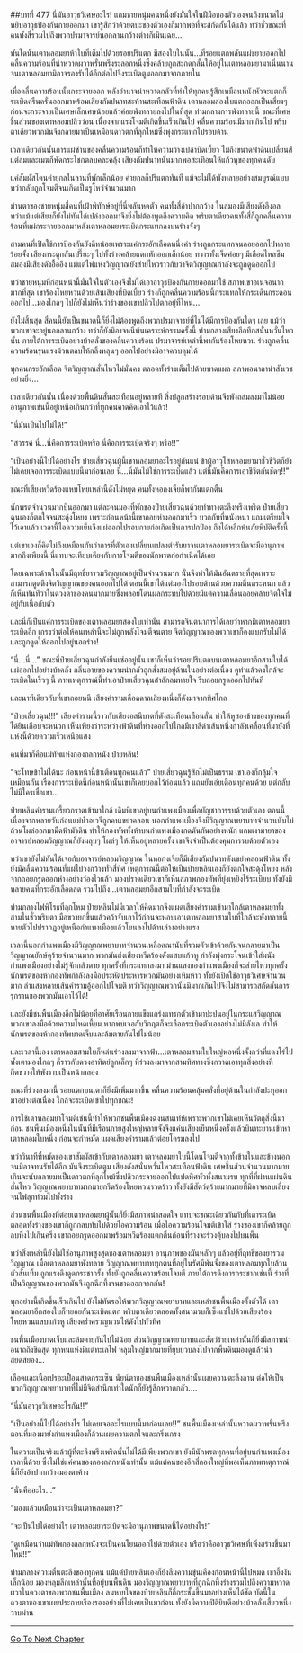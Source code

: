 ##บทที่ 477 นี่มันอาวุธวิเศษอะไร!
แถมชายหนุ่มคนหนึ่งยังมั่นใจในฝีมือของตัวเองจนถึงขนาดไม่หยิบอาวุธป้องกันกายออกมา เขารู้สึกว่าด้วยตบะของตัวเองก็มากพอที่จะสกัดกั้นได้แล้ว ทว่าชั่วขณะที่คนทั้งสี่รวมไปถึงพวกปรมาจารย์นอกลานกว้างต่างก็เมินเฉย...

ทันใดนั้นเตาหลอมยาห้าใบที่เต็มไปด้วยรอยปริแตก มีสองใบในนั้น...ที่รอยแตกพลันแผ่ขยายออกไป คลื่นความร้อนที่น่าหวาดผวาพรั่นพรึงระลอกหนึ่งซึ่งคล้ายถูกสะกดกลั้นให้อยู่ในเตาหลอมยามาเนิ่นนานจนเตาหลอมยามิอาจรองรับได้อีกต่อไปจึงระเบิดตูมออกมาจากภายใน

เมื่อคลื่นความร้อนนั้นกระจายออก พลังอำนาจน่าหวาดกลัวที่ทำให้ทุกคนรู้สึกเหมือนหนังหัวจะแตกก็ระเบิดครืนครั่นออกมาพร้อมเสียงกัมปนาทสะท้านสะเทือนฟ้าดิน เตาหลอมสองใบแตกออกเป็นเสี่ยงๆ ก่อนจะกระจายเป็นเศษเล็กเศษน้อยแล้วค่อยพังทลายลงไปในที่สุด ท่ามกลางการพังทลายนี้ ขณะที่เศษชิ้นส่วนของเตาหลอมปลิวว่อน เนื่องจากแรงโจมตีเกิดขึ้นเร็วเกินไป คลื่นความร้อนมีมากเกินไป พริบตาเดียวพวกมันจึงกลายมาเป็นเหมือนดาวตกที่ลุกไหม้ซึ่งพุ่งกระแทกไปรอบด้าน

เวลาเดียวกันนั้นการแผ่ซ่านของคลื่นความร้อนก็ทำให้ความว่างเปล่าบิดเบี้ยว ไม่ถึงขนาดฟ้าดินเปลี่ยนสี แต่ลมและเมฆก็พัดกระโชกตลบคละคลุ้ง เสียงกัมปนาทนั้นมากพอสะเทือนให้แก้วหูของทุกคนดับ

แค่สัมผัสโดนค่ายกลในลานที่พักเล็กน้อย ค่ายกลก็ปริแตกทันที แม้จะไม่ได้พังทลายอย่างสมบูรณ์แบบ ทว่ากลับถูกโจมตีจนเกิดเป็นรูโหว่จำนวนมาก

ม่านตาของชายหนุ่มสี่คนที่เฝ้าพิทักษ์อยู่ที่นี่พลันหดตัว คนทั้งสี่อ้าปากกว้าง ในสมองมีเสียงดังอึงอล ทว่าแม้แต่เสียงก็ยังไม่ทันได้เปล่งออกมาจึงยิ่งไม่ต้องพูดถึงความคิด พริบตาเดียวคนทั้งสี่ก็ถูกคลื่นความร้อนที่แผ่กระจายออกมาหลังเตาหลอมยาระเบิดกระแทกลงบนร่างจังๆ

สามคนที่เปิดใช้การป้องกันยังดีหน่อยเพราะแค่กระอักเลือดหนึ่งคำ ร่างถูกกระแทกจนลอยออกไปหลายร้อยจั้ง เสียงกระดูกลั่นเปรี๊ยะๆ ไปทั้งร่างคล้ายแตกหักออกเล็กน้อย ทวารทั้งเจ็ดค่อยๆ มีเลือดไหลซึม สมองมีเสียงดังอื้ออึง แม้แต่ไฟแห่งวิญญาณยังส่ายไหวราวกับว่าจิตวิญญาณกำลังจะถูกดูดออกไป

ทว่าชายหนุ่มที่ก่อนหน้านี้มั่นใจในตัวเองจึงไม่ได้เอาอาวุธป้องกันกายออกมาใช้ สภาพเขาอเนจอนาถมากที่สุด เขาร้องโหยหวนด้วยเส้นเสียงที่บิดเบี้ยว ร่างก็ถูกคลื่นความร้อนนี้กระแทกให้กระเด็นกระดอนออกไป...มองไกลๆ ไปก็ยังไม่เห็นว่าร่างของเขาปลิวไปตกอยู่ที่ไหน...

ยังไม่สิ้นสุด สี่คนนี้ยังเป็นขนาดนี้ก็ยิ่งไม่ต้องพูดถึงพวกปรมาจารย์ที่ไม่ได้มีการป้องกันใดๆ เลย แม้ว่าพวกเขาจะอยู่นอกลานกว้าง ทว่าก็ยังมิอาจหนีพ้นเคราะห์กรรมครั้งนี้ ท่ามกลางเสียงอึกทึกสนั่นหวั่นไหวนั้น ภายใต้การระเบิดอย่างบ้าคลั่งของคลื่นความร้อน ปรมาจารย์เหล่านี้พากันร้องโหยหวน ร่างถูกคลื่นความร้อนรุนแรงม้วนตลบให้กลิ้งหลุนๆ ออกไปอย่างมิอาจควบคุมได้

ทุกคนกระอักเลือด จิตวิญญาณสั่นไหวไม่มั่นคง ตลอดทั้งร่างเต็มไปด้วยบาดแผล สภาพอนาถาน่าสังเวชอย่างยิ่ง...

เวลาเดียวกันนั้น เนื่องด้วยพื้นดินสั่นสะเทือนอยู่หลายที สิ่งปลูกสร้างรอบด้านจึงพังถล่มลงมาไม่น้อย อานุภาพเช่นนี้อยู่เหนือเกินกว่าที่ทุกคนคาดคิดเอาไว้แล้ว!

“นี่มันเป็นไปไม่ได้!”

“สวรรค์ นี่...นี่คือการระเบิดหรือ นี่คือการระเบิดจริงๆ หรือ!!”

“เป็นอย่างนี้ไปได้อย่างไร ป๋ายเสี่ยวฉุนผู้นี้เขาหลอมยาอะไรอยู่กันแน่ ข้าผู้อาวุโสหลอมยามาชั่วชีวิตก็ยังไม่เคยเจอการระเบิดแบบนี้มาก่อนเลย นี่...นี่มันไม่ใช่การระเบิดแล้ว แต่นี่มันคือการเอาชีวิตกันชัดๆ!!”

ขณะที่เสียงหวีดร้องแหบโหยเหล่านี้ดังไม่หยุด คนทั้งหอกงเจี่ยก็พากันแตกตื่น

นักพรตจำนวนมากบินออกมา แต่ละคนมองที่พักของป๋ายเสี่ยวฉุนด้วยท่าทางตะลึงพรึงเพริด ป๋ายเสี่ยวฉุนเองก็ตกใจจนสะดุ้งโหยง เพราะก่อนหน้านี้เขาถอยห่างออกมาเร็ว บวกกับที่หนังหนา แถมเตรียมใจไว้เอาแล้ว เวลานี้ไอความเย็นจึงแผ่ออกไปรอบกายก่อเกิดเป็นการปกป้อง ถึงได้หลีกพ้นภัยพิบัติครั้งนี้

แต่เขาเองก็คิดไม่ถึงเหมือนกันว่าการที่ตัวเองเปลี่ยนแปลงตำรับยาจนเตาหลอมยาระเบิดจะมีอานุภาพมากถึงเพียงนี้ นี่แทบจะเทียบเคียงกับการโจมตีของนักพรตก่อกำเนิดได้เลย

โดยเฉพาะด้านในนั้นมีฤทธิ์ยารวมวิญญาณอยู่เป็นจำนวนมาก นั่นจึงทำให้มันอันตรายที่สุดเพราะสามารถดูดดึงจิตวิญญาณของคนออกไปได้ ตอนนี้เขาได้แต่มองไปรอบด้านด้วยความตื่นตระหนก แล้วก็เห็นทันทีว่าในดวงตาของคนมากมายซึ่งพลอยโดนผลกระทบไปด้วยมีแต่ความเลื่อนลอยคล้ายจิตใจไม่อยู่กับเนื้อกับตัว

และนี่ก็เป็นแค่การระเบิดของเตาหลอมยาสองใบเท่านั้น สามารถจินตนาการได้เลยว่าหากมีเตาหลอมยาระเบิดอีก เกรงว่าต่อให้คนเหล่านี้จะไม่ถูกพลังโจมตีจนตาย จิตวิญญาณของพวกเขาก็คงแบกรับไม่ได้และถูกดูดให้ออกไปอยู่นอกร่าง!

“นี่...นี่...” ขณะที่ป๋ายเสี่ยวฉุนกำลังยืนเซ่ออยู่นั้น เขาก็เห็นว่ารอยปริแตกบนเตาหลอมยาอีกสามใบได้แผ่ออกไปอย่างบ้าคลั่ง กลิ่นอายของความน่ากลัวถูกสั่งสมอยู่ด้านในอย่างต่อเนื่อง ดูท่าแล้วคงใกล้จะระเบิดในเร็วๆ นี้ ภาพเหตุการณ์นี้ทำเอาป๋ายเสี่ยวฉุนสำลักลมหายใจ รีบถอยกรูดออกไปทันที

และนาทีเดียวกับที่เขาถอยหนี เสียงคำรามเดือดดาลเสียงหนึ่งก็ดังมาจากทิศไกล

“ป๋ายเสี่ยวฉุน!!!” เสียงคำรามนี้ราวกับเสียงอสนีบาตที่ดังสะเทือนเลือนลั่น ทำให้หูสองข้างของทุกคนที่ได้ยินเกือบจะหนวก เห็นเพียงว่าระหว่างฟ้าดินที่ห่างออกไปไกลมีเงาสีดำเส้นหนึ่งกำลังเคลื่อนที่มายังที่แห่งนี้ด้วยความเร็วเหนือแสง

คนที่มาก็คือแม่ทัพแห่งกองถลกหนัง ป๋ายหลิน!

“จะโทษข้าไม่ได้นะ ก่อนหน้านี้ข้าเตือนทุกคนแล้ว” ป๋ายเสี่ยวฉุนรู้สึกไม่เป็นธรรม เขาเองก็กลุ้มใจเหมือนกัน เรื่องการระเบิดนี้ก่อนหน้านั้นเขาก็เคยบอกไว้ก่อนแล้ว แถมยังเอ่ยเตือนทุกคนด้วย แต่กลับไม่มีใครเชื่อเขา...

ป๋ายหลินคำรามเกรี้ยวกราดเข้ามาใกล้ เดิมทีเขาอยู่บนกำแพงเมืองเพื่อบัญชาการรบด้วยตัวเอง ตอนนี้เนื่องจากหลายวันก่อนแม่น้ำอเวจีถูกคนเขย่าคลอน นอกกำแพงเมืองจึงมีวิญญาณพยาบาทจำนวนนับไม่ถ้วนโผล่ออกมามืดฟ้ามัวดิน ทำให้กองทัพทั้งห้าบนกำแพงเมืองกดดันกันอย่างหนัก แถมเงามายาของอาจารย์หลอมวิญญาณก็ยังผลุบๆ โผล่ๆ ให้เห็นอยู่หลายครั้ง เขาจึงจำเป็นต้องคุมการรบด้วยตัวเอง

ทว่าเขายังไม่ทันได้เจอกับอาจารย์หลอมวิญญาณ ในหอกงเจี่ยก็มีเสียงกัมปนาทดังเขย่าคลอนฟ้าดิน ทั้งยังมีคลื่นความร้อนที่แผ่ไปวงกว้างทั่วสี่ทิศ เหตุการณ์นี้ต่อให้เป็นป๋ายหลินเองก็ยังตกใจสะดุ้งโหยง หลังจากถอยกรูดออกห่างอย่างว่องไวแล้ว มองปราดเดียวเขาก็เห็นสภาพกองทัพที่ยุ่งเหยิงไร้ระเบียบ ทั้งยังมีหลายคนที่กระอักเลือดสด รวมไปถึง...เตาหลอมยาอีกสามใบที่กำลังจะระเบิด

ท่ามกลางไฟพิโรธที่ลุกโหม ป๋ายหลินไม่มีเวลาให้คิดมากจึงแผดเสียงคำรามเข้ามาใกล้เตาหลอมยาทั้งสามในชั่วพริบตา มือขวายกขึ้นแล้วคว้าจับเอาไว้ก่อนจะหอบเอาเตาหลอมยาสามใบที่ใกล้จะพังทลายนี้หายตัวไปปรากฏอยู่เหนือกำแพงเมืองแล้วโยนลงไปด้านล่างอย่างแรง

เวลานี้นอกกำแพงเมืองมีวิญญาณพยาบาทจำนวนเหลือคณานับที่รวมตัวเข้าด้วยกันจนกลายมาเป็นวิญญาณยักษ์ดุร้ายจำนวนมาก พวกมันส่งเสียงหวีดร้องดังแสบแก้วหู กำลังพุ่งกระโจนเข้าใส่ผนังกำแพงเมืองอย่างไม่รู้จักกลัวตาย ทุกครั้งที่กระแทกลงมา ม่านแสงของกำแพงเมืองก็จะส่ายไหวทุกครั้ง นักพรตของห้ากองทัพกำลังลงมือประหัตประหารพวกมันอย่างเหิมห้าว ทั้งยังเปิดใช้อาวุธวิเศษจำนวนมาก ลำแสงหลายเส้นคำรามอู้ออกไปโจมตี ทว่าวิญญาณพวกนั้นมีมากเกินไปจึงไม่สามารถสกัดกั้นการรุกรานของพวกมันเอาไว้ได้!

และยังมีชนพื้นเมืองอีกไม่น้อยที่อาศัยเรือนกายแข็งแกร่งแทรกตัวเข้ามาปะปนอยู่ในกระแสวิญญาณ พวกเขาลงมือด้วยความโหดเหี้ยม หากพบเจอกับวิกฤตก็จะเลือกระเบิดตัวเองอย่างไม่มีลังเล ทำให้นักพรตของห้ากองทัพบาดเจ็บและล้มตายกันไปไม่น้อย

และเวลานี้เอง เตาหลอมสามใบก็หล่นร่วงลงมาจากฟ้า...เตาหลอมสามใบใหญ่พอหนึ่งจั้งกว่าที่แดงโร่ไปทั้งเตามองไกลๆ ก็ราวกับดวงอาทิตย์ลูกเล็กๆ ที่ร่วงลงมาจากสามทิศทางซึ่งกวาดเอาทุกสิ่งอย่างที่กีดขวางให้พังราบเป็นหน้ากลอง

ขณะที่ร่วงลงมานี้ รอยแตกบนเตาก็ยิ่งมีเพิ่มมากขึ้น คลื่นความร้อนคลุ้มคลั่งที่อยู่ด้านในกำลังปะทุออกมาอย่างต่อเนื่อง ใกล้จะระเบิดเข้าไปทุกขณะ!

การใช้เตาหลอมยาโจมตีเช่นนี้ทำให้พวกชนพื้นเมืองฉงนสนเท่ห์เพราะพวกเขาไม่เคยเห็นวัตถุสิ่งนี้มาก่อน ชนพื้นเมืองหนึ่งในนั้นที่มีเรือนกายสูงใหญ่หลายจั้งจึงแค่นเสียงเย็นหนึ่งครั้งแล้วบินทะยานเข้าหาเตาหลอมใบหนึ่ง ก่อนจะกำหมัด แผดเสียงคำรามแล้วต่อยโครมลงไป

ทว่าวินาทีที่หมัดของเขาสัมผัสเข้ากับเตาหลอมยา เตาหลอมยาใบนี้โดนโจมตีจากทั้งข้างในและข้างนอกจนมิอาจทนรับได้อีก มันจึงระเบิดตูม เสียงดังสนั่นหวั่นไหวสะเทือนฟ้าดิน เศษชิ้นส่วนจำนวนมากมายเกินจะนับกลายมาเป็นดาวตกที่ลุกไหม้ซึ่งปลิวกระจายออกไปแปดทิศทั่วทั้งสนามรบ ทุกที่ที่ผ่านแผ่นดินสั่นไหว วิญญาณพยาบาทมากมายกรีดร้องโหยหวนรวดร้าว ทั้งยังมีสัตว์ดุร้ายมากมายที่มิอาจหลบเลี่ยงจนไฟลุกท่วมไปทั้งร่าง

ส่วนชนพื้นเมืองที่ต่อยเตาหลอมยาผู้นั้นก็ยิ่งมีสภาพน่าสลดใจ แทบจะขณะเดียวกันกับที่เตาระเบิด ตลอดทั้งร่างของเขาก็ถูกกลบทับไปด้วยไอความร้อน เมื่อไอความร้อนโจมตีเข้าใส่ ร่างของเขาก็คล้ายถูกลบทิ้งไปเกินครึ่ง เขาถอยกรูดออกมาพร้อมหวีดร้องแตกตื่นก่อนที่ร่างจะร่วงตุ้บลงไปบนพื้น

ทว่าสิ่งเหล่านี้ยังไม่ใช่อานุภาพสูงสุดของเตาหลอมยา อานุภาพของมันหลักๆ แล้วอยู่ที่ฤทธิ์ของยารวมวิญญาณ เมื่อเตาหลอมยาพังทลาย วิญญาณพยาบาททุกตนที่อยู่ในรัศมีพันจั้งของเตาหลอมทุกใบล้วนตัวสั่นเทิ้ม ถูกแรงดึงดูดกระชากรั้ง ทั้งยังถูกคลื่นความร้อนโจมตี ภายใต้การดึงการกระชากเช่นนี้ ร่างที่เป็นวิญญาณของพวกมันจึงถูกฉีกทึ้งจนขาดออกจากกัน!

ทุกอย่างนี้เกิดขึ้นเร็วเกินไป ยังไม่ทันรอให้พวกวิญญาณพยาบาทและเหล่าชนพื้นเมืองตั้งตัวได้ เตาหลอมยาอีกสองใบก็ทยอยกันระเบิดแตก พริบตาเดียวตลอดทั้งสนามรบก็เซ็งแซ่ไปด้วยเสียงร้องโหยหวนแสบแก้วหู เสียงคร่ำครวญหวนไห้ดังไปทั่วทิศ

ชนพื้นเมืองบาดเจ็บและล้มตายกันไปไม่น้อย ส่วนวิญญาณพยาบาทและสัตว์ร้ายเหล่านั้นก็ยิ่งมีสภาพน่าอนาถถึงขีดสุด ทุกหนแห่งมีแต่ทะเลไฟ หลุมใหญ่มากมายที่ยุบยวบลงไปจากพื้นดินมองดูแล้วน่าสยดสยอง...

เลือดและเนื้อเปรอะเปื้อนสาดกระเซ็น นัยน์ตาของชนพื้นเมืองเหล่านั้นเผยความตะลึงลาน ต่อให้เป็นพวกวิญญาณพยาบาทที่ไม่มีจิตสำนึกเท่าใดนักก็ยังรู้สึกหวาดกลัว....

“นี่มันอาวุธวิเศษอะไรกัน!!”

“เป็นอย่างนี้ไปได้อย่างไร ไม่เคยเจออะไรแบบนี้มาก่อนเลย!!” ชนพื้นเมืองเหล่านั้นหวาดผวาพรั่นพรึง ตอนที่มองมายังกำแพงเมืองก็ล้วนเผยความตกใจและกริ่งเกรง

ในความเป็นจริงแล้วผู้ที่ตะลึงพรึงเพริดนั้นไม่ได้มีเพียงพวกเขา ยังมีนักพรตทุกคนที่อยู่บนกำแพงเมืองเวลานี้ด้วย ซึ่งไม่ใช่แค่คนของกองถลกหนังเท่านั้น แม้แต่คนของอีกสี่กองใหญ่ที่พอเห็นภาพเหตุการณ์นี้ก็ยังอ้าปากกว้างมองตาค้าง

“นั่นคืออะไร...”

“มองแล้วเหมือนว่าจะเป็นเตาหลอมยา?”

“จะเป็นไปได้อย่างไร เตาหลอมยาระเบิดจะมีอานุภาพขนาดนี้ได้อย่างไร!”

“ดูเหมือนว่าแม่ทัพกองถลกหนังจะเป็นคนโยนออกไปด้วยตัวเอง หรือว่าคืออาวุธวิเศษที่เพิ่งสร้างขึ้นมาใหม่!!”

ท่ามกลางความตื่นตะลึงของทุกคน แม้แต่ป๋ายหลินเองก็ยังลืมความขุ่นเคืองก่อนหน้านี้ไปหมด เขาอึ้งงันเล็กน้อย มองหลุมลึกเหล่านั้นที่อยู่บนพื้นดิน มองวิญญาณพยาบาทที่ถูกฉีกทึ้งร่างรวมไปถึงความหวาดผวาในดวงตาของพวกชนพื้นเมือง ลมหายใจของป๋ายหลินก็ถี่กระชั้นขึ้นมาอย่างเห็นได้ชัด บัดนี้ในดวงตาของเขาเผยประกายเรืองรองอย่างที่ไม่เคยเป็นมาก่อน ทั้งยังมีความปิติยินดีอย่างบ้าคลั่งเสี้ยวหนึ่งวาบผ่าน

------


[Go To Next Chapter]( ./100.md)